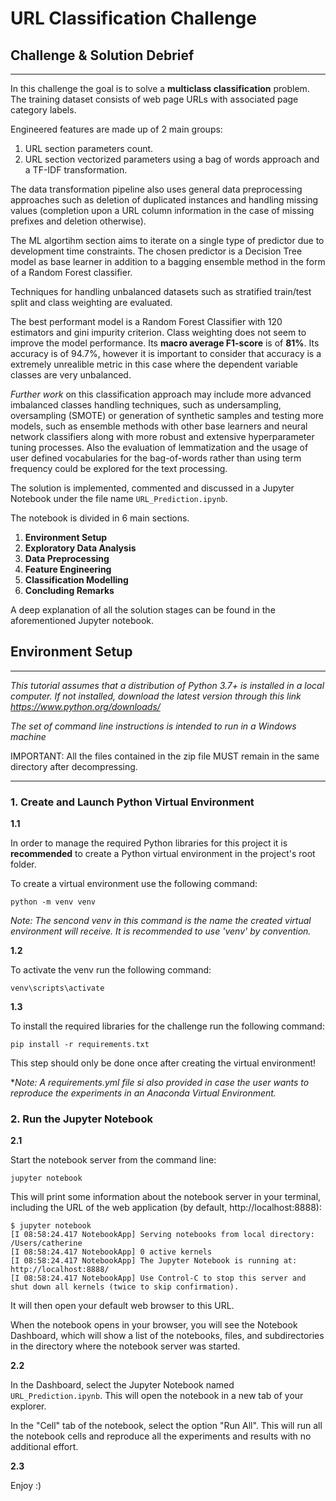 # URL Classification Challenge

## Challenge & Solution Debrief
***

In this challenge the goal is to solve a **multiclass classification** problem. The training dataset consists of web page URLs with associated page category labels.

Engineered features are made up of 2 main groups:

1. URL section parameters count.
2. URL section vectorized parameters using a bag of words approach and a TF-IDF transformation.

The data transformation pipeline also uses general data preprocessing approaches such as deletion of duplicated instances and handling missing values (completion upon a URL column information in the case of missing prefixes and deletion otherwise).

The ML algortihm section aims to iterate on a single type of predictor due to development time constraints. The chosen predictor is a Decision Tree model as base learner in addition to a bagging ensemble method in the form of a Random Forest classifier.

Techniques for handling unbalanced datasets such as stratified train/test split and class weighting are evaluated.

The best performant model is a Random Forest Classifier with 120 estimators and gini impurity criterion. Class weighting does not seem to improve the model performance. Its **macro average F1-score** is of **81%**. Its accuracy is of 94.7%, however it is important to consider that accuracy is a extremely unrealible metric in this case where the dependent variable classes are very unbalanced.

*Further work* on this classification approach may include more advanced imbalanced classes handling techniques, such as undersampling, oversampling (SMOTE) or generation of synthetic samples and testing more models, such as ensemble methods with other base learners and neural network classifiers along with more robust and extensive hyperparameter tuning processes. Also the evaluation of lemmatization and the usage of user defined vocabularies for the bag-of-words rather than using term frequency could be explored for the text processing.

The solution is implemented, commented and discussed in a Jupyter Notebook under the file name `URL_Prediction.ipynb`.

The notebook is divided in 6 main sections.

1.   **Environment Setup**
2.   **Exploratory Data Analysis**
3.   **Data Preprocessing**
4.   **Feature Engineering**
5.   **Classification Modelling**
6.   **Concluding Remarks**

A deep explanation of all the solution stages can be found in the aforementioned Jupyter notebook.

## Environment Setup
***

*This tutorial assumes that a distribution of Python 3.7+ is installed in a local computer. If not installed, download the latest version through this link <https://www.python.org/downloads/>*

*The set of command line instructions is intended to run in a Windows machine*

IMPORTANT: All the files contained in the zip file MUST remain in the same directory after decompressing.
***
### **1. Create and Launch Python Virtual Environment**

**1.1**

In order to manage the required Python libraries for this project it is **recommended** to create a Python virtual environment in the project's root folder.

To create a virtual environment use the following command:

```
python -m venv venv
```
*Note: The sencond venv in this command is the name the created virtual environment will receive. It is recommended to use 'venv' by convention.*

**1.2**

To activate the venv run the following command:
```
venv\scripts\activate
```
**1.3**

To install the required libraries for the challenge run the following command:
```
pip install -r requirements.txt
```
This step should only be done once after creating the virtual environment!

**Note: A requirements.yml file si also provided in case the user wants to reproduce the experiments in an Anaconda Virtual Environment.*

### **2. Run the Jupyter Notebook**

**2.1**

Start the notebook server from the command line:

```
jupyter notebook
```

This will print some information about the notebook server in your terminal, including the URL of the web application (by default, http://localhost:8888):

```
$ jupyter notebook
[I 08:58:24.417 NotebookApp] Serving notebooks from local directory: /Users/catherine
[I 08:58:24.417 NotebookApp] 0 active kernels
[I 08:58:24.417 NotebookApp] The Jupyter Notebook is running at: http://localhost:8888/
[I 08:58:24.417 NotebookApp] Use Control-C to stop this server and shut down all kernels (twice to skip confirmation).
```

It will then open your default web browser to this URL.

When the notebook opens in your browser, you will see the Notebook Dashboard, which will show a list of the notebooks, files, and subdirectories in the directory where the notebook server was started.

**2.2**

In the Dashboard, select the Jupyter Notebook named `URL_Prediction.ipynb`. This will open the notebook in a new tab of your explorer.

In the "Cell" tab of the notebook, select the option "Run All". This will run all the notebook cells and reproduce all the experiments and results with no additional effort.

**2.3**

Enjoy :)